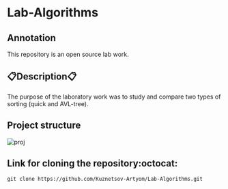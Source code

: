 # Lab-Algorithms
## Annotation
This repository is an open source lab work.
## :clipboard:Description:clipboard:
The purpose of the laboratory work was to study and compare two types of sorting (quick and AVL-tree).
## Project structure
![proj](https://github.com/Kuznetsov-Artyom/Lab-Algorithms/assets/110616662/f1d50cd1-75be-4cb4-b63f-a8b609145f4f)
## Link for cloning the repository:octocat:
`git clone https://github.com/Kuznetsov-Artyom/Lab-Algorithms.git`